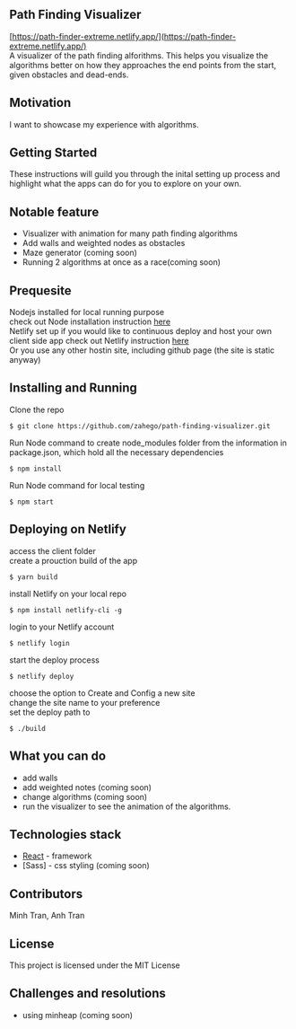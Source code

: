 
## Path Finding Visualizer
[https://path-finder-extreme.netlify.app/](https://path-finder-extreme.netlify.app/)  
A visualizer of the path finding alforithms. This helps you visualize the algorithms better on how they approaches the end points from the start, given obstacles and dead-ends.

## Motivation
I want to showcase my experience with algorithms.

## Getting Started
These instructions will guild you through the inital setting up process and 
highlight what the apps can do for you to explore on your own.  


## Notable feature
- Visualizer with animation for many path finding algorithms
- Add walls and weighted nodes as obstacles
- Maze generator (coming soon)
- Running 2 algorithms at once as a race(coming soon)


## Prequesite
Nodejs installed for local running purpose    
check out Node installation instruction [here](https://nodejs.org/en/)  
Netlify set up if you would like to continuous deploy and host your own client side app
check out Netlify instruction [here](https://www.netlify.com/)  
Or you use any other hostin site, including github page (the site is static anyway)


## Installing and Running
Clone the repo
```
$ git clone https://github.com/zahego/path-finding-visualizer.git
```
Run Node command to create node_modules folder from the information in package.json, which hold all the necessary dependencies
```
$ npm install
```
Run Node command for local testing
```
$ npm start
```

## Deploying on Netlify
access the client folder  
create a prouction build of the app
```
$ yarn build
```
install Netlify on your local repo
```
$ npm install netlify-cli -g
```
login to your Netlify account
```
$ netlify login
```
start the deploy process
```
$ netlify deploy
```
choose the option to Create and Config a new site  
change the site name to your preference  
set the deploy path to   
```
$ ./build
```


## What you can do
- add walls 
- add weighted notes (coming soon)
- change algorithms (coming soon)
- run the visualizer to see the animation of the algorithms.


## Technologies stack
- [React](https://reactjs.org/) - framework
- [Sass] - css styling (coming soon)



## Contributors
Minh Tran, Anh Tran 


## License
This project is licensed under the MIT License

## Challenges and resolutions
- using minheap (coming soon)
